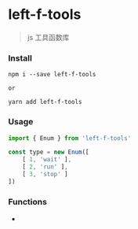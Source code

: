 # left-f-tools

> js 工具函数库



### Install

```shell
npm i --save left-f-tools

or

yarn add left-f-tools
```





### Usage

```js
import { Enum } from 'left-f-tools'

const type = new Enum([
    [ 1, 'wait' ],
    [ 2, 'run' ],
    [ 3, 'stop' ]
])
```





### Functions

- 




